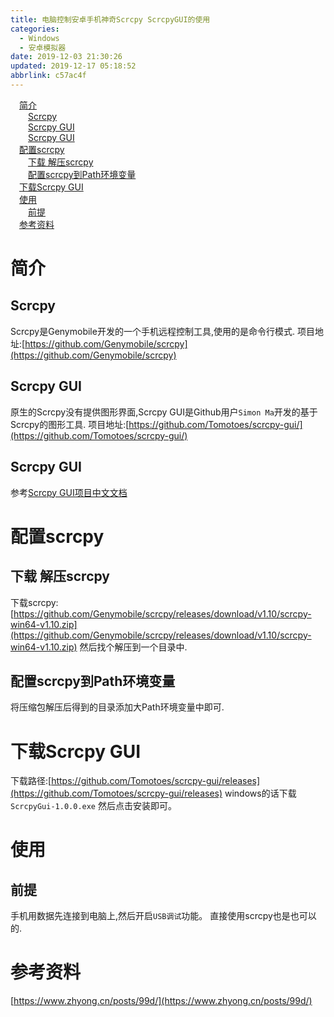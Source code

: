 ```yaml
---
title: 电脑控制安卓手机神奇Scrcpy ScrcpyGUI的使用
categories: 
  - Windows
  - 安卓模拟器
date: 2019-12-03 21:30:26
updated: 2019-12-17 05:18:52
abbrlink: c57ac4f
---
```

<div id='my_toc'><a href="/blog/c57ac4f/#简介" class="header_1">简介</a>&nbsp;<br><a href="/blog/c57ac4f/#Scrcpy" class="header_2">Scrcpy</a>&nbsp;<br><a href="/blog/c57ac4f/#Scrcpy-GUI" class="header_2">Scrcpy GUI</a>&nbsp;<br><a href="/blog/c57ac4f/#Scrcpy-GUI" class="header_2">Scrcpy GUI</a>&nbsp;<br><a href="/blog/c57ac4f/#配置scrcpy" class="header_1">配置scrcpy</a>&nbsp;<br><a href="/blog/c57ac4f/#下载-解压scrcpy" class="header_2">下载 解压scrcpy</a>&nbsp;<br><a href="/blog/c57ac4f/#配置scrcpy到Path环境变量" class="header_2">配置scrcpy到Path环境变量</a>&nbsp;<br><a href="/blog/c57ac4f/#下载Scrcpy-GUI" class="header_1">下载Scrcpy GUI</a>&nbsp;<br><a href="/blog/c57ac4f/#使用" class="header_1">使用</a>&nbsp;<br><a href="/blog/c57ac4f/#前提" class="header_2">前提</a>&nbsp;<br><a href="/blog/c57ac4f/#参考资料" class="header_1">参考资料</a>&nbsp;<br></div>
<style>.header_1{margin-left: 1em;}.header_2{margin-left: 2em;}.header_3{margin-left: 3em;}.header_4{margin-left: 4em;}.header_5{margin-left: 5em;}.header_6{margin-left: 6em;}</style>
<!--more-->
<script>if (navigator.platform.search('arm')==-1){document.getElementById('my_toc').style.display = 'none';}var e,p = document.getElementsByTagName('p');while (p.length>0) {e = p[0];e.parentElement.removeChild(e);}</script>

<!--end-->
# 简介
## Scrcpy
Scrcpy是Genymobile开发的一个手机远程控制工具,使用的是命令行模式.
项目地址:[https://github.com/Genymobile/scrcpy](https://github.com/Genymobile/scrcpy)
## Scrcpy GUI
原生的Scrcpy没有提供图形界面,Scrcpy GUI是Github用户`Simon Ma`开发的基于Scrcpy的图形工具.
项目地址:[https://github.com/Tomotoes/scrcpy-gui/](https://github.com/Tomotoes/scrcpy-gui/)
## Scrcpy GUI
参考[Scrcpy GUI项目中文文档](https://github.com/Tomotoes/scrcpy-gui/blob/master/README.zh_CN.md)
# 配置scrcpy
## 下载 解压scrcpy
下载scrcpy:[https://github.com/Genymobile/scrcpy/releases/download/v1.10/scrcpy-win64-v1.10.zip](https://github.com/Genymobile/scrcpy/releases/download/v1.10/scrcpy-win64-v1.10.zip)
然后找个解压到一个目录中.
## 配置scrcpy到Path环境变量
将压缩包解压后得到的目录添加大Path环境变量中即可.

# 下载Scrcpy GUI
下载路径:[https://github.com/Tomotoes/scrcpy-gui/releases](https://github.com/Tomotoes/scrcpy-gui/releases)
windows的话下载`ScrcpyGui-1.0.0.exe`
然后点击安装即可。
# 使用
## 前提
手机用数据先连接到电脑上,然后开启`USB调试`功能。
直接使用scrcpy也是也可以的.

# 参考资料
[https://www.zhyong.cn/posts/99d/](https://www.zhyong.cn/posts/99d/)
